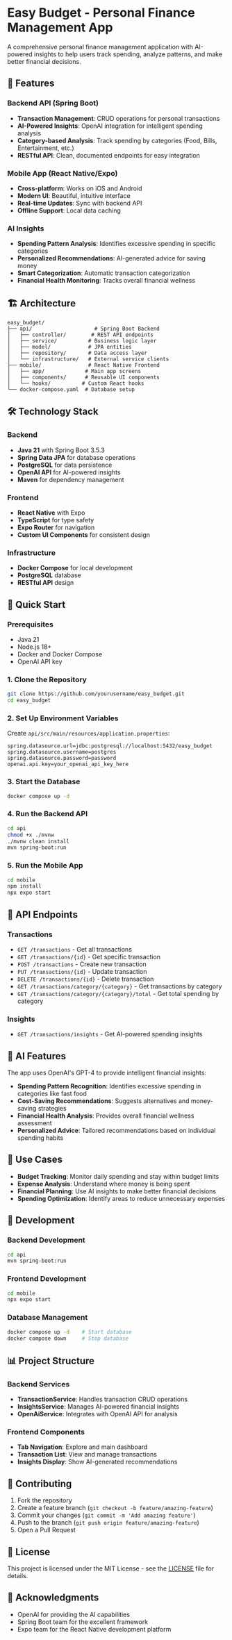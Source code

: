 # Easy Budget - Personal Finance Management App

A comprehensive personal finance management application with AI-powered insights to help users track spending, analyze patterns, and make better financial decisions.

## 🚀 Features

### Backend API (Spring Boot)
- **Transaction Management**: CRUD operations for personal transactions
- **AI-Powered Insights**: OpenAI integration for intelligent spending analysis
- **Category-based Analysis**: Track spending by categories (Food, Bills, Entertainment, etc.)
- **RESTful API**: Clean, documented endpoints for easy integration

### Mobile App (React Native/Expo)
- **Cross-platform**: Works on iOS and Android
- **Modern UI**: Beautiful, intuitive interface
- **Real-time Updates**: Sync with backend API
- **Offline Support**: Local data caching

### AI Insights
- **Spending Pattern Analysis**: Identifies excessive spending in specific categories
- **Personalized Recommendations**: AI-generated advice for saving money
- **Smart Categorization**: Automatic transaction categorization
- **Financial Health Monitoring**: Tracks overall financial wellness

## 🏗️ Architecture

```
easy_budget/
├── api/                    # Spring Boot Backend
│   ├── controller/        # REST API endpoints
│   ├── service/          # Business logic layer
│   ├── model/            # JPA entities
│   ├── repository/       # Data access layer
│   └── infrastructure/   # External service clients
├── mobile/               # React Native Frontend
│   ├── app/             # Main app screens
│   ├── components/      # Reusable UI components
│   └── hooks/          # Custom React hooks
└── docker-compose.yaml  # Database setup
```

## 🛠️ Technology Stack

### Backend
- **Java 21** with Spring Boot 3.5.3
- **Spring Data JPA** for database operations
- **PostgreSQL** for data persistence
- **OpenAI API** for AI-powered insights
- **Maven** for dependency management

### Frontend
- **React Native** with Expo
- **TypeScript** for type safety
- **Expo Router** for navigation
- **Custom UI Components** for consistent design

### Infrastructure
- **Docker Compose** for local development
- **PostgreSQL** database
- **RESTful API** design

## 🚀 Quick Start

### Prerequisites
- Java 21
- Node.js 18+
- Docker and Docker Compose
- OpenAI API key

### 1. Clone the Repository
```bash
git clone https://github.com/yourusername/easy_budget.git
cd easy_budget
```

### 2. Set Up Environment Variables
Create `api/src/main/resources/application.properties`:
```properties
spring.datasource.url=jdbc:postgresql://localhost:5432/easy_budget
spring.datasource.username=postgres
spring.datasource.password=password
openai.api.key=your_openai_api_key_here
```

### 3. Start the Database
```bash
docker compose up -d
```

### 4. Run the Backend API
```bash
cd api
chmod +x ./mvnw
./mvnw clean install
mvn spring-boot:run
```

### 5. Run the Mobile App
```bash
cd mobile
npm install
npx expo start
```

## 📱 API Endpoints

### Transactions
- `GET /transactions` - Get all transactions
- `GET /transactions/{id}` - Get specific transaction
- `POST /transactions` - Create new transaction
- `PUT /transactions/{id}` - Update transaction
- `DELETE /transactions/{id}` - Delete transaction
- `GET /transactions/category/{category}` - Get transactions by category
- `GET /transactions/category/{category}/total` - Get total spending by category

### Insights
- `GET /transactions/insights` - Get AI-powered spending insights

## 🤖 AI Features

The app uses OpenAI's GPT-4 to provide intelligent financial insights:

- **Spending Pattern Recognition**: Identifies excessive spending in categories like fast food
- **Cost-Saving Recommendations**: Suggests alternatives and money-saving strategies
- **Financial Health Analysis**: Provides overall financial wellness assessment
- **Personalized Advice**: Tailored recommendations based on individual spending habits

## 🎯 Use Cases

- **Budget Tracking**: Monitor daily spending and stay within budget limits
- **Expense Analysis**: Understand where money is being spent
- **Financial Planning**: Use AI insights to make better financial decisions
- **Spending Optimization**: Identify areas to reduce unnecessary expenses

## 🔧 Development

### Backend Development
```bash
cd api
mvn spring-boot:run
```

### Frontend Development
```bash
cd mobile
npx expo start
```

### Database Management
```bash
docker compose up -d    # Start database
docker compose down     # Stop database
```

## 📊 Project Structure

### Backend Services
- **TransactionService**: Handles transaction CRUD operations
- **InsightsService**: Manages AI-powered financial insights
- **OpenAiService**: Integrates with OpenAI API for analysis

### Frontend Components
- **Tab Navigation**: Explore and main dashboard
- **Transaction List**: View and manage transactions
- **Insights Display**: Show AI-generated recommendations

## 🤝 Contributing

1. Fork the repository
2. Create a feature branch (`git checkout -b feature/amazing-feature`)
3. Commit your changes (`git commit -m 'Add amazing feature'`)
4. Push to the branch (`git push origin feature/amazing-feature`)
5. Open a Pull Request

## 📄 License

This project is licensed under the MIT License - see the [LICENSE](LICENSE) file for details.

## 🙏 Acknowledgments

- OpenAI for providing the AI capabilities
- Spring Boot team for the excellent framework
- Expo team for the React Native development platform


